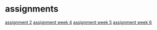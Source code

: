 # assignments
[assignment 2](http://localhost:8888/notebooks/Assignment_week_2.ipynb)
[assignment week 4](https://github.com/eskander07/assignments/blob/master/Assignment_week_4.ipynb)
[assignment week 5](https://github.com/eskander07/assignments/blob/master/Assignment_week_5.ipynb)
[assignment week 6](https://github.com/eskander07/assignments/blob/master/assignment4.ipynb)
